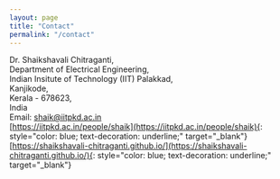 ```yaml
---
layout: page
title: "Contact"
permalink: "/contact"
---
```

Dr. Shaikshavali Chitraganti,<br>
Department of Electrical Engineering,<br>
Indian Insitute of Technology (IIT) Palakkad,<br>
Kanjikode,<br>
Kerala - 678623, <br>
India<br>
Email: shaik@iitpkd.ac.in<br>
[https://iitpkd.ac.in/people/shaik](https://iitpkd.ac.in/people/shaik){: style="color: blue; text-decoration: underline;" target="_blank"}<br>
[https://shaikshavali-chitraganti.github.io/](https://shaikshavali-chitraganti.github.io/){: style="color: blue; text-decoration: underline;" target="_blank"}<br>
